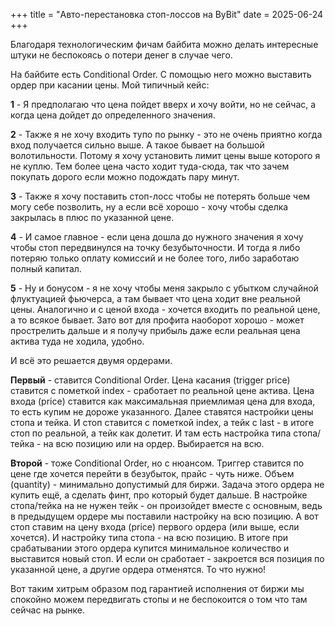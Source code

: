 +++
title = "Авто-перестановка стоп-лоссов на ByBit"
date = 2025-06-24
+++

Благодаря технологическим фичам байбита можно делать интересные штуки не беспокоясь о потери денег в случае чего.

На байбите есть Conditional Order. С помощью него можно выставить ордер при касании цены. Мой типичный кейс:

**1** - Я предполагаю что цена пойдет вверх и хочу войти, но не сейчас, а когда цена дойдет до определенного значения.

**2** - Также я не хочу входить тупо по рынку - это не очень приятно когда вход получается сильно выше. А такое бывает на большой волотильности. Потому я хочу установить лимит цены выше которого я не куплю. Тем более цена часто ходит туда-сюда, так что зачем покупать дорого если можно подождать пару минут.

**3** - Также я хочу поставить стоп-лосс чтобы не потерять больше чем могу себе позволить, ну а если всё хорошо - хочу чтобы сделка закрылась в плюс по указанной цене.

**4** - И самое главное - если цена дошла до нужного значения я хочу чтобы стоп передвинулся на точку безубыточности. И тогда я либо потеряю только оплату комиссий и не более того, либо заработаю полный капитал.

**5** - Ну и бонусом - я не хочу чтобы меня закрыло с убытком случайной флуктуацией фьючерса, а там бывает что цена ходит вне реальной цены. Аналогично и с ценой входа - хочется входить по реальной цене, а то всякое бывает. Зато вот для профита наоборот хорошо - может прострелить дальше и я получу прибыль даже если реальная цена актива туда не ходила, удобно.

И всё это решается двумя ордерами.

**Первый** - ставится Conditional Order. Цена касания (trigger price) ставится с пометкой index - сработает по реальной цене актива. Цена входа (price) ставится как максимальная приемлимая цена для входа, то есть купим не дороже указанного. Далее ставятся настройки цены стопа и тейка. И стоп ставится с пометкой index, а тейк с last - в итоге стоп по реальной, а тейк как долетит. И там есть настройка типа стопа/тейка - на всю позицию или на ордер. Выбирается на всю.

**Второй** - тоже Conditional Order, но с нюансом. Триггер ставится по цене где хочется перейти в безубыток, прайс - чуть ниже. Объем (quantity) - минимально допустимый для биржи. Задача этого ордера не купить ещё, а сделать финт, про который будет дальше. В настройке стопа/тейка на не нужен тейк - он произойдет вместе с основным, ведь в предыдущем ордере мы поставили настройку на всю позицию. А вот стоп ставим на цену входа (price) первого ордера (или выше, если хочется). И настройку типа стопа - на всю позицию. В итоге при срабатывании этого ордера купится минимальное количество и выставится новый стоп. И если он сработает - закроется вся позиция по указанной цене, а другие ордера отменятся. То что нужно!

Вот таким хитрым образом под гарантией исполнения от биржи мы спокойно можем передвигать стопы и не беспокоится о том что там сейчас на рынке.